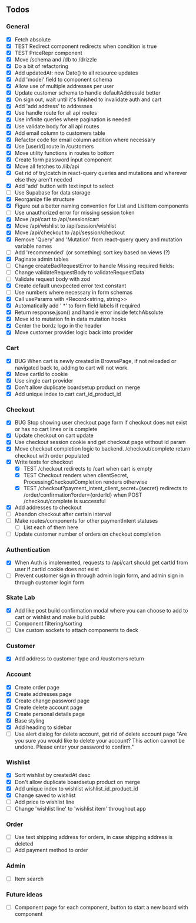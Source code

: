 ## Todos

### General

-   [x] Fetch absolute
-   [x] TEST Redirect component redirects when condition is true
-   [x] TEST PriceRepr component
-   [x] Move /schema and /db to /drizzle
-   [x] Do a bit of refactoring
-   [x] Add updatedAt: new Date() to all resource updates
-   [x] Add 'model' field to component schema
-   [x] Allow use of multiple addresses per user
-   [x] Update customer schema to handle defaultAddressId better
-   [x] On sign out, wait until it's finished to invalidate auth and cart
-   [x] Add 'add address' to addresses
-   [x] Use handle route for all api routes
-   [x] Use infinite queries where pagination is needed
-   [x] Use validate body for all api routes
-   [x] Add email column to customers table
-   [x] Refactor code for email column addition where necessary
-   [x] Use [userId] route in /customers
-   [x] Move utility functions in routes to bottom
-   [x] Create form password input component
-   [x] Move all fetches to /lib/api
-   [x] Get rid of try/catch in react-query queries and mutations and wherever else they aren't needed
-   [x] Add 'add' button with text input to select
-   [ ] Use Supabase for data storage
-   [x] Reorganize file structure
-   [x] Figure out a better naming convention for List and ListItem components
-   [ ] Use unauthorized error for missing session token
-   [x] Move /api/cart to /api/session/cart
-   [x] Move /api/wishlist to /api/session/wishlist
-   [x] Move /api/checkout to /api/session/checkout
-   [x] Remove 'Query' and 'Mutation' from react-query query and mutation variable names
-   [ ] Add 'recommended' (or something) sort key based on views (?)
-   [x] Paginate admin tables
-   [ ] Change createBadRequestError to handle Missing required fields:
-   [ ] Change validateRequestBody to validateRequestData
-   [ ] Validate request body with zod
-   [x] Create default unexpected error text constant
-   [ ] Use numbers where necessary in form schemas
-   [x] Call useParams with <Record<string, string>>
-   [x] Automatically add ' \*' to form field labels if required
-   [x] Return response.json() and handle error inside fetchAbsolute
-   [x] Move id to mutation fn in data mutation hooks
-   [x] Center the bordz logo in the header
-   [x] Move customer provider logic back into provider

### Cart

-   [x] BUG When cart is newly created in BrowsePage, if not reloaded or navigated back to, adding to cart will not work.
-   [x] Move cartId to cookie
-   [x] Use single cart provider
-   [x] Don't allow duplicate boardsetup product on merge
-   [x] Add unique index to cart cart_id_product_id

### Checkout

-   [x] BUG Stop showing user checkout page form if checkout does not exist or has no cart lines or is complete
-   [x] Update checkout on cart update
-   [x] Use checkout session cookie and get checkout page without id param
-   [x] Move checkout completion logic to backend. /checkout/complete return checkout with order populated
-   [x] Write tests for checkout
    -   [x] TEST /checkout redirects to /cart when cart is empty
    -   [x] TEST Checkout renders when clientSecret, ProcessingCheckoutCompletion renders otherwise
    -   [x] TEST /checkout?payment_intent_client_secret={secret} redirects to /order/confirmation?order={orderId} when POST /checkout/complete is successful
-   [x] Add addresses to checkout
-   [ ] Abandon checkout after certain interval
-   [ ] Make routes/components for other paymentIntent statuses
    -   [ ] List each of them here
-   [ ] Update customer number of orders on checkout completion

### Authentication

-   [x] When Auth is implemented, requests to /api/cart should get cartId from user if cartId cookie does not exist
-   [ ] Prevent customer sign in through admin login form, and admin sign in through customer login form

### Skate Lab

-   [x] Add like post build confirmation modal where you can choose to add to cart or wishlist and make build public
-   [ ] Component filtering/sorting
-   [ ] Use custom sockets to attach components to deck

### Customer

-   [x] Add address to customer type and /customers return

### Account

-   [x] Create order page
-   [x] Create addresses page
-   [x] Create change password page
-   [x] Create delete account page
-   [x] Create personal details page
-   [x] Base styling
-   [x] Add heading to sidebar
-   [ ] Use alert dialog for delete account, get rid of delete account page "Are you sure you would like to delete your account? This action cannot be undone. Please enter your password to confirm."

### Wishlist

-   [x] Sort wishlist by createdAt desc
-   [x] Don't allow duplicate boardsetup product on merge
-   [x] Add unique index to wishlist wishlist_id_product_id
-   [x] Change saved to wishlist
-   [ ] Add price to wishlist line
-   [ ] Change 'wishlist line' to 'wishlist item' throughout app

### Order

-   [ ] Use text shipping address for orders, in case shipping address is deleted
-   [ ] Add payment method to order

### Admin

-   [ ] Item search

### Future ideas

-   [ ] Component page for each component, button to start a new board with component
